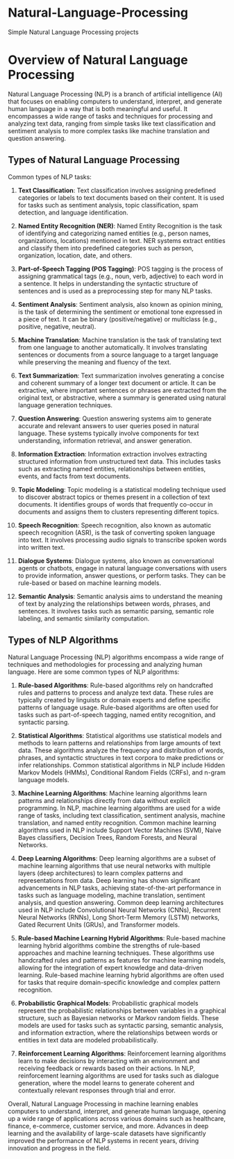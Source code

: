 # Natural-Language-Processing
Simple Natural Language Processing projects

<h1>Overview of Natural Language Processing</h1>
Natural Language Processing (NLP) is a branch of artificial intelligence (AI) that focuses on enabling computers to understand, interpret, and generate human language in a way that is both meaningful and useful. It encompasses a wide range of tasks and techniques for processing and analyzing text data, ranging from simple tasks like text classification and sentiment analysis to more complex tasks like machine translation and question answering.

<h2>Types of Natural Language Processing</h2>
Common types of NLP tasks:

1. **Text Classification**: Text classification involves assigning predefined categories or labels to text documents based on their content. It is used for tasks such as sentiment analysis, topic classification, spam detection, and language identification.

2. **Named Entity Recognition (NER)**: Named Entity Recognition is the task of identifying and categorizing named entities (e.g., person names, organizations, locations) mentioned in text. NER systems extract entities and classify them into predefined categories such as person, organization, location, date, and others.

3. **Part-of-Speech Tagging (POS Tagging)**: POS tagging is the process of assigning grammatical tags (e.g., noun, verb, adjective) to each word in a sentence. It helps in understanding the syntactic structure of sentences and is used as a preprocessing step for many NLP tasks.

4. **Sentiment Analysis**: Sentiment analysis, also known as opinion mining, is the task of determining the sentiment or emotional tone expressed in a piece of text. It can be binary (positive/negative) or multiclass (e.g., positive, negative, neutral).

5. **Machine Translation**: Machine translation is the task of translating text from one language to another automatically. It involves translating sentences or documents from a source language to a target language while preserving the meaning and fluency of the text.

6. **Text Summarization**: Text summarization involves generating a concise and coherent summary of a longer text document or article. It can be extractive, where important sentences or phrases are extracted from the original text, or abstractive, where a summary is generated using natural language generation techniques.

7. **Question Answering**: Question answering systems aim to generate accurate and relevant answers to user queries posed in natural language. These systems typically involve components for text understanding, information retrieval, and answer generation.

8. **Information Extraction**: Information extraction involves extracting structured information from unstructured text data. This includes tasks such as extracting named entities, relationships between entities, events, and facts from text documents.

9. **Topic Modeling**: Topic modeling is a statistical modeling technique used to discover abstract topics or themes present in a collection of text documents. It identifies groups of words that frequently co-occur in documents and assigns them to clusters representing different topics.

10. **Speech Recognition**: Speech recognition, also known as automatic speech recognition (ASR), is the task of converting spoken language into text. It involves processing audio signals to transcribe spoken words into written text.

11. **Dialogue Systems**: Dialogue systems, also known as conversational agents or chatbots, engage in natural language conversations with users to provide information, answer questions, or perform tasks. They can be rule-based or based on machine learning models.

12. **Semantic Analysis**: Semantic analysis aims to understand the meaning of text by analyzing the relationships between words, phrases, and sentences. It involves tasks such as semantic parsing, semantic role labeling, and semantic similarity computation.

<h2>Types of NLP Algorithms</h2>
Natural Language Processing (NLP) algorithms encompass a wide range of techniques and methodologies for processing and analyzing human language. Here are some common types of NLP algorithms:

1. **Rule-based Algorithms**: Rule-based algorithms rely on handcrafted rules and patterns to process and analyze text data. These rules are typically created by linguists or domain experts and define specific patterns of language usage. Rule-based algorithms are often used for tasks such as part-of-speech tagging, named entity recognition, and syntactic parsing.

2. **Statistical Algorithms**: Statistical algorithms use statistical models and methods to learn patterns and relationships from large amounts of text data. These algorithms analyze the frequency and distribution of words, phrases, and syntactic structures in text corpora to make predictions or infer relationships. Common statistical algorithms in NLP include Hidden Markov Models (HMMs), Conditional Random Fields (CRFs), and n-gram language models.

3. **Machine Learning Algorithms**: Machine learning algorithms learn patterns and relationships directly from data without explicit programming. In NLP, machine learning algorithms are used for a wide range of tasks, including text classification, sentiment analysis, machine translation, and named entity recognition. Common machine learning algorithms used in NLP include Support Vector Machines (SVM), Naive Bayes classifiers, Decision Trees, Random Forests, and Neural Networks.

4. **Deep Learning Algorithms**: Deep learning algorithms are a subset of machine learning algorithms that use neural networks with multiple layers (deep architectures) to learn complex patterns and representations from data. Deep learning has shown significant advancements in NLP tasks, achieving state-of-the-art performance in tasks such as language modeling, machine translation, sentiment analysis, and question answering. Common deep learning architectures used in NLP include Convolutional Neural Networks (CNNs), Recurrent Neural Networks (RNNs), Long Short-Term Memory (LSTM) networks, Gated Recurrent Units (GRUs), and Transformer models.

5. **Rule-based Machine Learning Hybrid Algorithms**: Rule-based machine learning hybrid algorithms combine the strengths of rule-based approaches and machine learning techniques. These algorithms use handcrafted rules and patterns as features for machine learning models, allowing for the integration of expert knowledge and data-driven learning. Rule-based machine learning hybrid algorithms are often used for tasks that require domain-specific knowledge and complex pattern recognition.

6. **Probabilistic Graphical Models**: Probabilistic graphical models represent the probabilistic relationships between variables in a graphical structure, such as Bayesian networks or Markov random fields. These models are used for tasks such as syntactic parsing, semantic analysis, and information extraction, where the relationships between words or entities in text data are modeled probabilistically.

7. **Reinforcement Learning Algorithms**: Reinforcement learning algorithms learn to make decisions by interacting with an environment and receiving feedback or rewards based on their actions. In NLP, reinforcement learning algorithms are used for tasks such as dialogue generation, where the model learns to generate coherent and contextually relevant responses through trial and error.

Overall, Natural Language Processing in machine learning enables computers to understand, interpret, and generate human language, opening up a wide range of applications across various domains such as healthcare, finance, e-commerce, customer service, and more. Advances in deep learning and the availability of large-scale datasets have significantly improved the performance of NLP systems in recent years, driving innovation and progress in the field.
